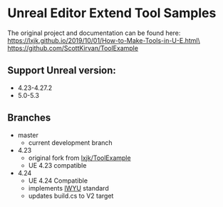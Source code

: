 # Unreal Editor Extend Tool Samples

The original project and documentation can be found here:\
https://lxjk.github.io/2019/10/01/How-to-Make-Tools-in-U-E.html\
https://github.com/ScottKirvan/ToolExample

## Support Unreal version:
* 4.23-4.27.2
* 5.0-5.3

## Branches

- master
    - current development branch
- 4.23
    - original fork from [lxjk/ToolExample](https://github.com/lxjk/ToolExample)
    - UE 4.23 compatible
- 4.24
    - UE 4.24 Compatible
    - implements [IWYU](https://docs.unrealengine.com/en-US/ProductionPipelines/BuildTools/UnrealBuildTool/IWYU/index.html) standard
    - updates build.cs to V2 target